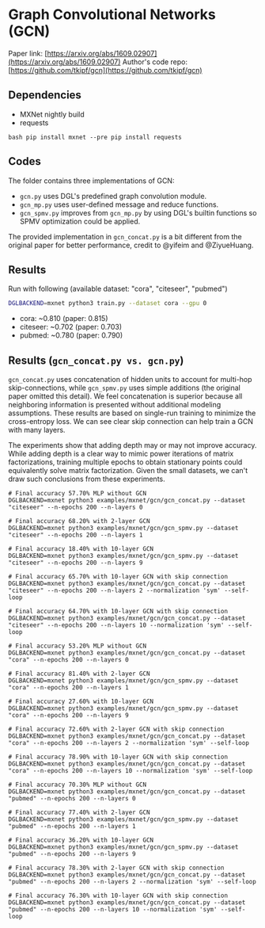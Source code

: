 Graph Convolutional Networks (GCN)
============

Paper link: [https://arxiv.org/abs/1609.02907](https://arxiv.org/abs/1609.02907)
Author's code repo: [https://github.com/tkipf/gcn](https://github.com/tkipf/gcn)

Dependencies
------------
- MXNet nightly build
- requests

``bash
pip install mxnet --pre
pip install requests
``

Codes
-----
The folder contains three implementations of GCN:
- `gcn.py` uses DGL's predefined graph convolution module.
- `gcn_mp.py` uses user-defined message and reduce functions.
- `gcn_spmv.py` improves from `gcn_mp.py` by using DGL's builtin functions
   so SPMV optimization could be applied.

The provided implementation in `gcn_concat.py` is a bit different from the
original paper for better performance, credit to @yifeim and @ZiyueHuang.

Results
-------
Run with following (available dataset: "cora", "citeseer", "pubmed")
```bash
DGLBACKEND=mxnet python3 train.py --dataset cora --gpu 0
```

* cora: ~0.810 (paper: 0.815)
* citeseer: ~0.702 (paper: 0.703)
* pubmed: ~0.780 (paper: 0.790)

Results (`gcn_concat.py vs. gcn.py`)
------------------------------------
`gcn_concat.py` uses concatenation of hidden units to account for multi-hop
  skip-connections, while `gcn_spmv.py` uses simple additions (the original paper
omitted this detail). We feel concatenation is superior
because all neighboring information is presented without additional modeling
assumptions.
These results are based on single-run training to minimize the cross-entropy
loss. We can see clear skip connection can help train a GCN with many layers.

The experiments show that adding depth may or may not improve accuracy.
While adding depth is a clear way to mimic power iterations of matrix factorizations,
training multiple epochs to obtain stationary points could equivalently solve matrix
factorization. Given the small datasets, we can't draw such conclusions from these experiments.

```
# Final accuracy 57.70% MLP without GCN
DGLBACKEND=mxnet python3 examples/mxnet/gcn/gcn_concat.py --dataset "citeseer" --n-epochs 200 --n-layers 0

# Final accuracy 68.20% with 2-layer GCN
DGLBACKEND=mxnet python3 examples/mxnet/gcn/gcn_spmv.py --dataset "citeseer" --n-epochs 200 --n-layers 1

# Final accuracy 18.40% with 10-layer GCN
DGLBACKEND=mxnet python3 examples/mxnet/gcn/gcn_spmv.py --dataset "citeseer" --n-epochs 200 --n-layers 9

# Final accuracy 65.70% with 10-layer GCN with skip connection
DGLBACKEND=mxnet python3 examples/mxnet/gcn/gcn_concat.py --dataset "citeseer" --n-epochs 200 --n-layers 2 --normalization 'sym' --self-loop

# Final accuracy 64.70% with 10-layer GCN with skip connection
DGLBACKEND=mxnet python3 examples/mxnet/gcn/gcn_concat.py --dataset "citeseer" --n-epochs 200 --n-layers 10 --normalization 'sym' --self-loop

```

```
# Final accuracy 53.20% MLP without GCN
DGLBACKEND=mxnet python3 examples/mxnet/gcn/gcn_concat.py --dataset "cora" --n-epochs 200 --n-layers 0

# Final accuracy 81.40% with 2-layer GCN
DGLBACKEND=mxnet python3 examples/mxnet/gcn/gcn_spmv.py --dataset "cora" --n-epochs 200 --n-layers 1

# Final accuracy 27.60% with 10-layer GCN
DGLBACKEND=mxnet python3 examples/mxnet/gcn/gcn_spmv.py --dataset "cora" --n-epochs 200 --n-layers 9

# Final accuracy 72.60% with 2-layer GCN with skip connection
DGLBACKEND=mxnet python3 examples/mxnet/gcn/gcn_concat.py --dataset "cora" --n-epochs 200 --n-layers 2 --normalization 'sym' --self-loop

# Final accuracy 78.90% with 10-layer GCN with skip connection
DGLBACKEND=mxnet python3 examples/mxnet/gcn/gcn_concat.py --dataset "cora" --n-epochs 200 --n-layers 10 --normalization 'sym' --self-loop

```

```
# Final accuracy 70.30% MLP without GCN
DGLBACKEND=mxnet python3 examples/mxnet/gcn/gcn_concat.py --dataset "pubmed" --n-epochs 200 --n-layers 0

# Final accuracy 77.40% with 2-layer GCN
DGLBACKEND=mxnet python3 examples/mxnet/gcn/gcn_spmv.py --dataset "pubmed" --n-epochs 200 --n-layers 1

# Final accuracy 36.20% with 10-layer GCN
DGLBACKEND=mxnet python3 examples/mxnet/gcn/gcn_spmv.py --dataset "pubmed" --n-epochs 200 --n-layers 9

# Final accuracy 78.30% with 2-layer GCN with skip connection
DGLBACKEND=mxnet python3 examples/mxnet/gcn/gcn_concat.py --dataset "pubmed" --n-epochs 200 --n-layers 2 --normalization 'sym' --self-loop

# Final accuracy 76.30% with 10-layer GCN with skip connection
DGLBACKEND=mxnet python3 examples/mxnet/gcn/gcn_concat.py --dataset "pubmed" --n-epochs 200 --n-layers 10 --normalization 'sym' --self-loop
```
